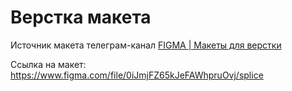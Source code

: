 # Верстка макета
Источник макета телеграм-канал [FIGMA | Макеты для верстки](https://t.me/+oXZSKMmXp6UyOGI6)

Ссылка на макет: https://www.figma.com/file/0iJmjFZ65kJeFAWhpruOvj/splice